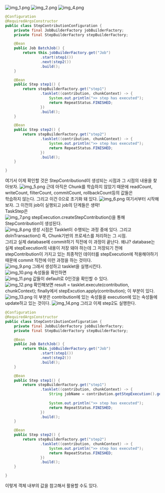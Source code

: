 ![img_1.png](img_1.png)
![img_2.png](img_2.png)
![img_4.png](img_4.png)
```java
@Configuration
@RequiredArgsConstructor
public class StepContributionConfiguration {
    private final JobBuilderFactory jobBuilderFactory;
    private final StepBuilderFactory stepBuilderFactory;

    @Bean
    public Job BatchJob() {
        return this.jobBuilderFactory.get("Job")
                .start(step1())
                .next(step2())
                .build();
    }

    @Bean
    public Step step1() {
        return stepBuilderFactory.get("step1")
                .tasklet((contribution, chunkContext) -> {
                    System.out.println(">> step has executed");
                    return RepeatStatus.FINISHED;
                })
                .build();
    }

    @Bean
    public Step step2() {
        return stepBuilderFactory.get("step2")
                .tasklet((contribution, chunkContext) -> {
                    System.out.println(">> step has executed");
                    return RepeatStatus.FINISHED;
                })
                .build();
    }

}
```
여기서 이제 확인할 것은 StepContributiond이 생성되는 시점과 그 시점의 내용을 찾아보자. 
![img_5.png](img_5.png)
근데 아직은 Chunk를 학습하지 않았기 때문에 readCount, writeCount, filterCount, commitCount, rollbackCount등의 값들은 <br>
학습하지 않는다. 그리고 이건 0으로 초기화 돼 있다.
![img_6.png](img_6.png)
여기서부터 시작해보자. 그 이전의 job이 실행되고 job의 단계들은 생략! <br>
TaskStep은 <br> 
![img_7.png](img_7.png)
stepExecution.createStepContribution()을 통해 StepContribution이 생성된다. <br>
![img_8.png](img_8.png)
생성 시점은 Tasklet이 수행되는 과정 중에 있다. 그리고 doInTransaction() 즉, Chunk기반의 프로세스를 처리하는 그 시점.<br>
그리고 실제 database에 commit하기 직전에 이 과정이 끝난다. 왜냐? database는 실제 stepExecution의 내용이 저장 돼야 하는데 그 저장되기 전에 <br>
stepContribution이 가지고 있는 최종적인 데이터를 stepExecution에 적용해야하기 때문에 commit 직전에 이런 과정을 하는 것이다.<br>
![img_9.png](img_9.png)
그래서 생성하고 tasklet을 실행시킨다. <br>
![img_10.png](img_10.png)
속성들을 확인하면 <br>
![img_11.png](img_11.png)
값들이 default로 0인것을 확인할 수 있다. <br>
![img_12.png](img_12.png)
확인해보면 result = tasklet.execute(contribution, chunkContext);
finally에서 stepExcution.apply(contribution); 이 부분이 있다. <br>
![img_13.png](img_13.png)
이 부분은 contribution에 있는 속성들을 execution에 있는 속성들에 update하고 있는 것이다.
![img_14.png](img_14.png)
그리고 이제 step2도 실행한다.
```java
@Configuration
@RequiredArgsConstructor
public class StepContributionConfiguration {
    private final JobBuilderFactory jobBuilderFactory;
    private final StepBuilderFactory stepBuilderFactory;

    @Bean
    public Job BatchJob() {
        return this.jobBuilderFactory.get("Job")
                .start(step1())
                .next(step2())
                .build();
    }

    @Bean
    public Step step1() {
        return stepBuilderFactory.get("step1")
                .tasklet((contribution, chunkContext) -> {
                    String jobName = contribution.getStepExecution().getJobExecution().getJobInstance().getJobName();
                    
                    System.out.println(">> step has executed");
                    return RepeatStatus.FINISHED;
                })
                .build();
    }

    @Bean
    public Step step2() {
        return stepBuilderFactory.get("step2")
                .tasklet((contribution, chunkContext) -> {
                    System.out.println(">> step has executed");
                    return RepeatStatus.FINISHED;
                })
                .build();
    }

}
```
이렇게 객체 내부의 값을 참고해서 활용할 수도 있다. <br>




